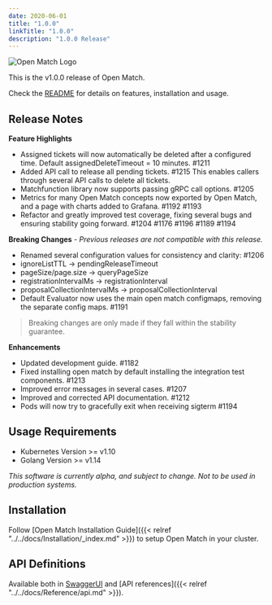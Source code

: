 ```yaml
---
date: 2020-06-01
title: "1.0.0"
linkTitle: "1.0.0"
description: "1.0.0 Release"
---
```


![Open Match Logo](../../../../../images/logo-with-name.png)

This is the v1.0.0 release of Open Match.

Check the [README](https://github.com/googleforgames/open-match/tree/release-1.0) for details on features, installation and usage.

## Release Notes

**Feature Highlights**

 * Assigned tickets will now automatically be deleted after a configured time.  Default assignedDeleteTimeout = 10 minutes. #1211
 * Added API call to release all pending tickets. #1215  This enables callers through several API calls to delete all tickets.
 * Matchfunction library now supports passing gRPC call options. #1205
 * Metrics for many Open Match concepts now exported by Open Match, and a page with charts added to Grafana. #1192 #1193
 * Refactor and greatly improved test coverage, fixing several bugs and ensuring stability going forward. #1204 #1176 #1196 #1189 #1194

**Breaking Changes** - _Previous releases are not compatible with this release._

 * Renamed several configuration values for consistency and clarity: #1206
  * ignoreListTTL -> pendingReleaseTimeout
  * pageSize/page.size -> queryPageSize
  * registrationIntervalMs -> registrationInterval
  * proposalCollectionIntervalMs -> proposalCollectionInterval
* Default Evaluator now uses the main open match configmaps, removing the separate config maps. #1191

> Breaking changes are only made if they fall within the stability guarantee.

**Enhancements**

* Updated development guide. #1182
* Fixed installing open match by default installing the integration test components. #1213
* Improved error messages in several cases. #1207
* Improved and corrected API documentation. #1212
* Pods will now try to gracefully exit when receiving sigterm #1194

## Usage Requirements

* Kubernetes Version >= v1.10
* Golang Version >= v1.14

_This software is currently alpha, and subject to change. Not to be used in production systems._

## Installation

Follow [Open Match Installation Guide]({{< relref "../../docs/Installation/_index.md" >}}) to setup Open Match in your cluster.

## API Definitions

Available both in [SwaggerUI](https://open-match.dev/site/swaggerui/index.html) and [API references]({{< relref "../../docs/Reference/api.md" >}}).
